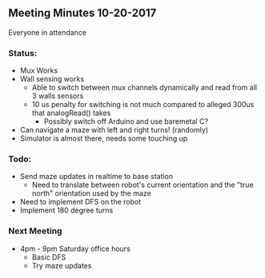 ## Meeting Minutes 10-20-2017
Everyone in attendance

### Status:
 - Mux Works
 - Wall sensing works
   - Able to switch between mux channels dynamically and read from all 3 walls sensors
   - 10 us penalty for switching is not much compared to alleged 300us that analogRead() takes
     - Possibly switch off Arduino and use baremetal C?
 - Can navigate a maze with left and right turns! (randomly)
 - Simulator is almost there, needs some touching up

### Todo:
  - Send maze updates in realtime to base station
    - Need to translate between robot's current orientation and the "true north" orientation used by the maze
  - Need to implement DFS on the robot
  - Implement 180 degree turns

### Next Meeting
  - 4pm - 9pm Saturday office hours
    - Basic DFS
    - Try maze updates